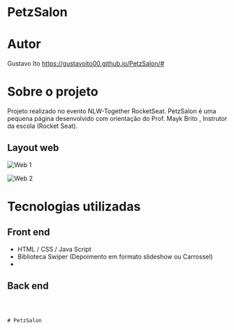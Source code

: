 # PetzSalon


# Autor
Gustavo Ito
https://gustavoito00.github.io/PetzSalon/#


# Sobre o projeto

Projeto realizado no evento NLW-Together RocketSeat.
PetzSalon é uma pequena página desenvolvido com orientação do Prof. Mayk Brito
, Instrutor da escola (Rocket Seat).



## Layout web
![Web 1](https://github.com/gustavoito00/ativos/blob/main/PestzSalon%20(1).gif)

![Web 2](https://)


# Tecnologias utilizadas
## Front end
- HTML / CSS / Java Script
- Biblioteca Swiper (Depoimento em formato slideshow ou Carrossel)
- 


## Back end

```



# PetzSalon
